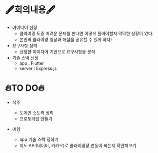 # 🖋️회의내용🖋️
- 아이디어 선정
  - 클라이밍 도중 어려운 문제를 만나면 어떻게 풀어야할지 막막한 상황이 있다.
  - 본인의 클라이밍 영상과 해설을 공유할 수 있게 하자!
- 요구사항 정리
  - 선정한 아이디어 기반으로 요구사항을 분석
- 기술 스택 선정
  - app : Flutter
  - server : Express.js

# 🔥TO DO🔥
- 석주
  - 도메인 스토리 정리
  - 프로토타입 만들기

- 예형
  - app 기술 스택 정하기
  - 지도 API(네이버, 카카오)로 클라이밍장 연동이 되는지 확인해보기
